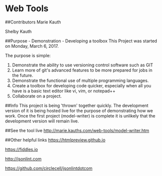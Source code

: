 # Web Tools

##Contributors
Marie Kauth

Shelby Kauth

##Purpose - Demonstration - Developing a toolbox
This Project was started on Monday, March 6, 2017. 

The purpose is simple:
 1. Demonstrate the ability to use versioning control software such as GIT
 2. Learn more of git's advanced features to be more prepared for jobs in the
    future.
 3. Demonstrate the functional use of multiple programming languages.
 4. Create a toolbox for developing code quicker, especially when all you 
    have is a basic text editor like vi, vim, or notepad++
 5. Collaborate on a project.

##Info 
This project is being 'thrown' together quickly. The development version of 
it is being hosted live for the purpose of demonstrating how we work. Once 
the first project (model-writer) is complete it is unlikely that the development
version will remain live.

##See the tool live
http://marie.kauths.com/web-tools/model-writer.htm

##Other helpful links
https://htmlpreview.github.io

https://fiddles.io

http://jsonlint.com

https://github.com/circlecell/jsonlintdotcom